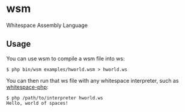 # wsm

Whitespace Assembly Language

## Usage

You can use wsm to compile a wsm file into ws:

    $ php bin/wsm examples/hworld.wsm > hworld.ws

You can then run that ws file with any whitespace interpreter, such as [whitespace-php](https://github.com/igorw/whitespace-php):

    $ php /path/to/interpreter hworld.ws
    Hello, world of spaces!
